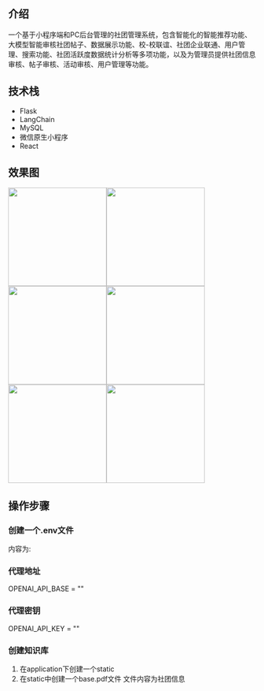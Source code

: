 ## 介绍
一个基于小程序端和PC后台管理的社团管理系统，包含智能化的智能推荐功能、大模型智能审核社团帖子、数据展示功能、校-校联谊、社团企业联通、用户管理、搜索功能、社团活跃度数据统计分析等多项功能，以及为管理员提供社团信息审核、帖子审核、活动审核、用户管理等功能。
## 技术栈
- Flask
- LangChain
- MySQL
- 微信原生小程序
- React
## 效果图
<img height="200" src="https://github.com/WangXuezhang0522/picture-Repository/blob/main/image/%E5%9B%BE%E7%89%871.png?raw=true"><img height="200" src="https://github.com/WangXuezhang0522/picture-Repository/blob/main/image/%E5%9B%BE%E7%89%872.png?raw=true"><img height="200" src="https://github.com/WangXuezhang0522/picture-Repository/blob/main/image/%E5%9B%BE%E7%89%873.png?raw=true"><img height="200" src="https://github.com/WangXuezhang0522/picture-Repository/blob/main/image/%E5%9B%BE%E7%89%874.png?raw=true"><img height="200" src="https://github.com/WangXuezhang0522/picture-Repository/blob/main/image/%E5%9B%BE%E7%89%875.png?raw=true"><img height="200" src="https://github.com/WangXuezhang0522/picture-Repository/blob/main/image/%E5%9B%BE%E7%89%876.png?raw=true">
## 操作步骤
### 创建一个.env文件
内容为:
### 代理地址
OPENAI_API_BASE = ""
### 代理密钥
OPENAI_API_KEY = ""
### 创建知识库
1. 在application下创建一个static
2. 在static中创建一个base.pdf文件
    文件内容为社团信息
